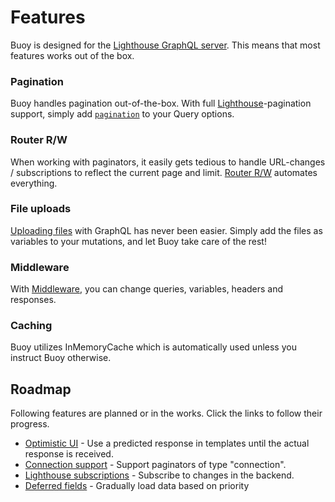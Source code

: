 # Features

Buoy is designed for the [Lighthouse GraphQL server](https://lighthouse-php.com/). This means that most features works out of the box.

### Pagination

Buoy handles pagination out-of-the-box.
With full [Lighthouse](https://lighthouse-php.com/)-pagination support, simply add
[`pagination`](master/api-reference/query.md#pagination) to your Query options. 

### Router R/W

When working with paginators, it easily gets tedious to handle URL-changes /
subscriptions to reflect the current page and limit. 
[Router R/W](master/features/router-rw.md) automates everything.

### File uploads

[Uploading files](master/features/file-uploads.md) with GraphQL has never been easier. 
Simply add the files as variables to your mutations, and let Buoy take care of the rest!

### Middleware

With [Middleware](master/features/middleware.md), you can change queries, variables, headers and responses.

### Caching

Buoy utilizes InMemoryCache which is automatically used unless you instruct Buoy otherwise. 


## Roadmap

Following features are planned or in the works. Click the links to follow their progress.

* [Optimistic UI](https://github.com/haffdata/buoy/issues/16) - Use a predicted response in templates until the actual response is received. 
* [Connection support](https://github.com/haffdata/buoy/issues/16) - Support paginators of type "connection". 
* [Lighthouse subscriptions](https://github.com/haffdata/buoy/issues/3) - Subscribe to changes in the backend.
* [Deferred fields](https://github.com/haffdata/buoy/issues/35) - Gradually load data based on priority

